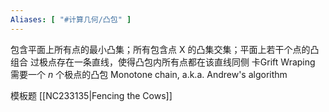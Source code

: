 ```yaml
---
Aliases: [ "#计算几何/凸包" ]
---
```

包含平面上所有点的最小凸集；所有包含点 X 的凸集交集；平面上若干个点的凸组合
过极点存在一条直线，使得凸包内所有点都在该直线同侧
卡Grift Wraping 需要一个 $n$ 个极点的凸包
Monotone chain, a.k.a. Andrew's algorithm

模板题 [[NC233135|Fencing the Cows]]
